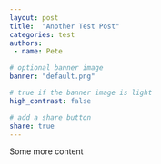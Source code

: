 ```yaml
---
layout: post
title:  "Another Test Post"
categories: test
authors:
 - name: Pete

# optional banner image
banner: "default.png"

# true if the banner image is light
high_contrast: false

# add a share button
share: true
---
```

Some more content
